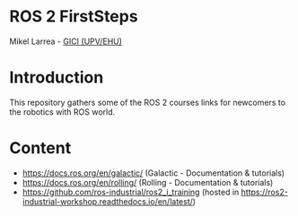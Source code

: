 # ROS 2 FirstSteps
Mikel Larrea - [GICI (UPV/EHU)](https://www.ehu.eus/gici)

# Introduction
This repository gathers some of the ROS 2 courses links  for newcomers to the robotics with ROS world.

# Content
- https://docs.ros.org/en/galactic/ (Galactic - Documentation & tutorials)
- https://docs.ros.org/en/rolling/ (Rolling - Documentation & tutorials)
- https://github.com/ros-industrial/ros2_i_training (hosted in https://ros2-industrial-workshop.readthedocs.io/en/latest/)
